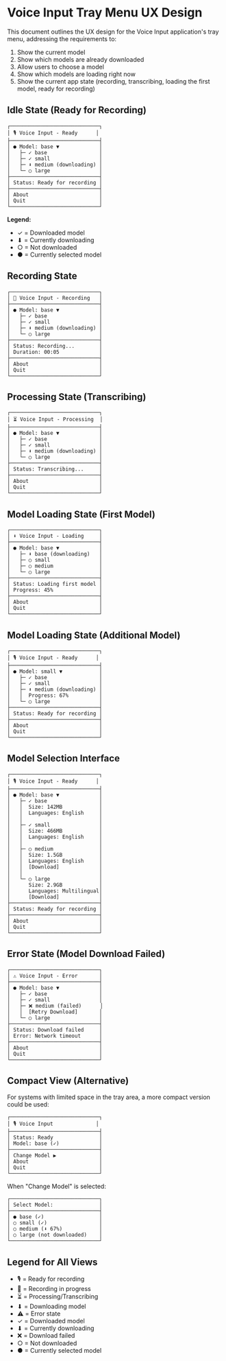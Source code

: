 # Voice Input Tray Menu UX Design

This document outlines the UX design for the Voice Input application's tray menu, addressing the requirements to:
1. Show the current model
2. Show which models are already downloaded
3. Allow users to choose a model
4. Show which models are loading right now
5. Show the current app state (recording, transcribing, loading the first model, ready for recording)

## Idle State (Ready for Recording)

```
┌─────────────────────────────┐
│ 🎙️ Voice Input - Ready      │
├─────────────────────────────┤
│ ● Model: base ▼             │
│   ├─ ✓ base                 │
│   ├─ ✓ small                │
│   ├─ ⬇ medium (downloading) │
│   └─ ○ large                │
├─────────────────────────────┤
│ Status: Ready for recording │
├─────────────────────────────┤
│ About                       │
│ Quit                        │
└─────────────────────────────┘
```

**Legend:**
- ✓ = Downloaded model
- ⬇ = Currently downloading
- ○ = Not downloaded
- ● = Currently selected model

## Recording State

```
┌─────────────────────────────┐
│ 🔴 Voice Input - Recording   │
├─────────────────────────────┤
│ ● Model: base ▼             │
│   ├─ ✓ base                 │
│   ├─ ✓ small                │
│   ├─ ⬇ medium (downloading) │
│   └─ ○ large                │
├─────────────────────────────┤
│ Status: Recording...        │
│ Duration: 00:05             │
├─────────────────────────────┤
│ About                       │
│ Quit                        │
└─────────────────────────────┘
```

## Processing State (Transcribing)

```
┌─────────────────────────────┐
│ ⏳ Voice Input - Processing  │
├─────────────────────────────┤
│ ● Model: base ▼             │
│   ├─ ✓ base                 │
│   ├─ ✓ small                │
│   ├─ ⬇ medium (downloading) │
│   └─ ○ large                │
├─────────────────────────────┤
│ Status: Transcribing...     │
├─────────────────────────────┤
│ About                       │
│ Quit                        │
└─────────────────────────────┘
```

## Model Loading State (First Model)

```
┌─────────────────────────────┐
│ ⬇ Voice Input - Loading     │
├─────────────────────────────┤
│ ● Model: base ▼             │
│   ├─ ⬇ base (downloading)   │
│   ├─ ○ small                │
│   ├─ ○ medium               │
│   └─ ○ large                │
├─────────────────────────────┤
│ Status: Loading first model │
│ Progress: 45%               │
├─────────────────────────────┤
│ About                       │
│ Quit                        │
└─────────────────────────────┘
```

## Model Loading State (Additional Model)

```
┌─────────────────────────────┐
│ 🎙️ Voice Input - Ready      │
├─────────────────────────────┤
│ ● Model: small ▼            │
│   ├─ ✓ base                 │
│   ├─ ✓ small                │
│   ├─ ⬇ medium (downloading) │
│   │  Progress: 67%          │
│   └─ ○ large                │
├─────────────────────────────┤
│ Status: Ready for recording │
├─────────────────────────────┤
│ About                       │
│ Quit                        │
└─────────────────────────────┘
```

## Model Selection Interface

```
┌─────────────────────────────┐
│ 🎙️ Voice Input - Ready      │
├─────────────────────────────┤
│ ● Model: base ▼             │
│   ├─ ✓ base                 │
│   │  Size: 142MB            │
│   │  Languages: English     │
│   │                         │
│   ├─ ✓ small                │
│   │  Size: 466MB            │
│   │  Languages: English     │
│   │                         │
│   ├─ ○ medium               │
│   │  Size: 1.5GB            │
│   │  Languages: English     │
│   │  [Download]             │
│   │                         │
│   └─ ○ large                │
│      Size: 2.9GB            │
│      Languages: Multilingual│
│      [Download]             │
├─────────────────────────────┤
│ Status: Ready for recording │
├─────────────────────────────┤
│ About                       │
│ Quit                        │
└─────────────────────────────┘
```

## Error State (Model Download Failed)

```
┌─────────────────────────────┐
│ ⚠️ Voice Input - Error       │
├─────────────────────────────┤
│ ● Model: base ▼             │
│   ├─ ✓ base                 │
│   ├─ ✓ small                │
│   ├─ ❌ medium (failed)      │
│   │  [Retry Download]       │
│   └─ ○ large                │
├─────────────────────────────┤
│ Status: Download failed     │
│ Error: Network timeout      │
├─────────────────────────────┤
│ About                       │
│ Quit                        │
└─────────────────────────────┘
```

## Compact View (Alternative)

For systems with limited space in the tray area, a more compact version could be used:

```
┌─────────────────────────────┐
│ 🎙️ Voice Input              │
├─────────────────────────────┤
│ Status: Ready               │
│ Model: base (✓)             │
├─────────────────────────────┤
│ Change Model ▶              │
│ About                       │
│ Quit                        │
└─────────────────────────────┘
```

When "Change Model" is selected:

```
┌─────────────────────────────┐
│ Select Model:               │
├─────────────────────────────┤
│ ● base (✓)                  │
│ ○ small (✓)                 │
│ ○ medium (⬇ 67%)            │
│ ○ large (not downloaded)    │
└─────────────────────────────┘
```

## Legend for All Views

- 🎙️ = Ready for recording
- 🔴 = Recording in progress
- ⏳ = Processing/Transcribing
- ⬇ = Downloading model
- ⚠️ = Error state
- ✓ = Downloaded model
- ⬇ = Currently downloading
- ❌ = Download failed
- ○ = Not downloaded
- ● = Currently selected model